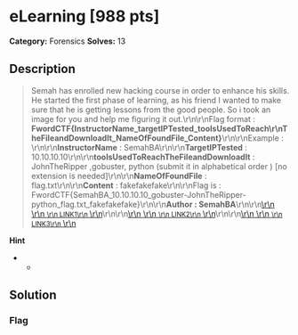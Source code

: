 # eLearning [988 pts]

**Category:** Forensics
**Solves:** 13

## Description
>Semah has enrolled new hacking  course in order to enhance his skills. He started the first phase of learning, as his friend I wanted to make sure that he is getting lessons from the good people. So i took an image for you and help me figuring it out.\r\n\r\nFlag format : **FwordCTF{InstructorName_targetIPTested_toolsUsedToReach\r\nTheFileandDownloadIt_NameOfFoundFile_Content}**\r\n\r\nExample : \r\n\r\n**InstructorName** : SemahBA\r\n\r\n**TargetIPTested** : 10.10.10.10\r\n\r\n**toolsUsedToReachTheFileandDownloadIt** : JohnTheRipper ,gobuster, python (submit it in alphabetical order ) [no extension is needed]\r\n\r\n**NameOfFoundFile** : flag.txt\r\n\r\n**Content** : fakefakefake\r\n\r\nFlag is : FwordCTF{SemahBA_10.10.10.10_gobuster-JohnTheRipper-python_flag.txt_fakefakefake}\r\n\r\n**Author : SemahBA**\r\n\r\n<a class="btn btn-success btn-outlined" href="https://drive.google.com/file/d/1tfcLMAbBWH-KBnkCDAboXAswm5fZuIed/view?usp=sharing">\r\n    <i class="fas fa-download"></i>\r\n    <small>\r\n        LINK1\r\n    </small>\r\n</a>\r\n\r\n<a class="btn btn-success btn-outlined" href="https://mega.nz/file/dwxHXQJa#loOkmUJfr2c1MNoAlue62IJZX4zHpOsW_QrWWdEUdlw">\r\n    <i class="fas fa-download"></i>\r\n    <small>\r\n        LINK2\r\n    </small>\r\n</a>\r\n\r\n<a class="btn btn-success btn-outlined" href="https://www.dropbox.com/s/chp4g30onaumjnm/Challenge2.zip?dl=0">\r\n    <i class="fas fa-download"></i>\r\n    <small>\r\n        LINK3\r\n    </small>\r\n</a>

**Hint**
* -

## Solution

### Flag

